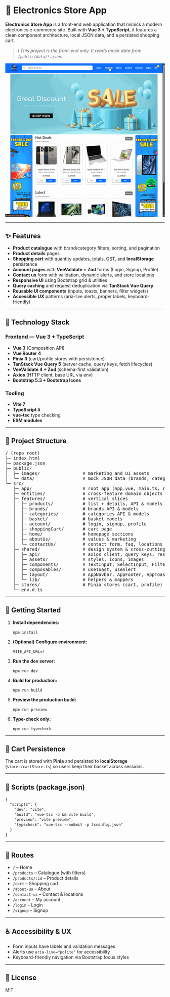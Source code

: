 
<h1>🛒 Electronics Store App</h1>

<p><strong>Electronics Store App</strong> is a front-end web application that mimics a modern electronics e-commerce site. 
Built with <strong>Vue 3 + TypeScript</strong>, it features a clean component architecture, local JSON data, and a persisted shopping cart.</p>

<blockquote>ℹ️ <em>This project is the front-end only. It reads mock data from <code>/public/data/*.json</code>.</em></blockquote>

<p align="center">
  <img src="/docs/electronicsapp.gif" />
</p>


<hr />

<h2>✨ Features</h2>
<ul>
  <li><strong>Product catalogue</strong> with brand/category filters, sorting, and pagination</li>
  <li><strong>Product details</strong> pages</li>
  <li><strong>Shopping cart</strong> with quantity updates, totals, GST, and <strong>localStorage</strong> persistence</li>
  <li><strong>Account pages</strong> with <strong>VeeValidate + Zod</strong> forms (Login, Signup, Profile)</li>
  <li><strong>Contact us</strong> form with validation, dynamic alerts, and store locations</li>
  <li><strong>Responsive UI</strong> using Bootstrap grid & utilities</li>
  <li><strong>Query caching</strong> and request deduplication via <strong>TanStack Vue Query</strong></li>
  <li><strong>Reusable UI components</strong> (inputs, toasts, banners, filter widgets)</li>
  <li><strong>Accessible UX</strong> patterns (aria-live alerts, proper labels, keyboard-friendly)</li>
</ul>

<hr />

<h2>🧰 Technology Stack</h2>

<h3>Frontend — Vue 3 + TypeScript</h3>
<ul>
  <li><strong>Vue 3</strong> (Composition API)</li>
  <li><strong>Vue Router 4</strong></li>
  <li><strong>Pinia 3</strong> (cart/profile stores with persistence)</li>
  <li><strong>TanStack Vue Query 5</strong> (server cache, query keys, fetch lifecycles)</li>
  <li><strong>VeeValidate 4 + Zod</strong> (schema-first validation)</li>
  <li><strong>Axios</strong> (HTTP client, base URL via env)</li>
  <li><strong>Bootstrap 5.3 + Bootstrap Icons</strong></li>
</ul>

<h3>Tooling</h3>
<ul>
  <li><strong>Vite 7</strong></li>
  <li><strong>TypeScript 5</strong></li>
  <li><strong>vue-tsc</strong> type checking</li>
  <li><strong>ESM modules</strong></li>
</ul>

<hr />

<h2>📁 Project Structure</h2>
<pre>
/ (repo root)
├─ index.html
├─ package.json
├─ public/
│  ├─ images/                # marketing and UI assets
│  └─ data/                  # mock JSON data (brands, categories, products)
└─ src/
   ├─ app/                   # root app (App.vue, main.ts, routes.ts)
   ├─ entities/              # cross-feature domain objects
   ├─ features/              # vertical slices
   │  ├─ products/           # list + details, API & models
   │  ├─ brands/             # brands API & models
   │  ├─ categories/         # categories API & models
   │  ├─ basket/             # basket models
   │  ├─ account/            # login, signup, profile
   │  ├─ shoppingCart/       # cart page
   │  ├─ home/               # homepage sections
   │  ├─ aboutUs/            # values & marketing
   │  └─ contactUs/          # contact form, faq, locations
   ├─ shared/                # design system & cross-cutting concerns
   │  ├─ api/                # axios client, query keys, response types
   │  ├─ assets/             # styles, icons, images
   │  ├─ components/         # TextInput, SelectInput, FilterBox, etc.
   │  ├─ composables/        # useToast, useAlert
   │  ├─ layout/             # AppNavbar, AppFooter, AppToast
   │  └─ lib/                # helpers & mappers
   ├─ stores/                # Pinia stores (cart, profile)
   └─ env.d.ts
</pre>

<hr />

<h2>🚀 Getting Started</h2>
<ol>
  <li><strong>Install dependencies:</strong><br />
  <pre><code>npm install</code></pre></li>

  <li><strong>(Optional) Configure environment:</strong><br />
  <pre><code>VITE_API_URL=/</code></pre></li>

  <li><strong>Run the dev server:</strong><br />
  <pre><code>npm run dev</code></pre></li>

  <li><strong>Build for production:</strong><br />
  <pre><code>npm run build</code></pre></li>

  <li><strong>Preview the production build:</strong><br />
  <pre><code>npm run preview</code></pre></li>

  <li><strong>Type-check only:</strong><br />
  <pre><code>npm run typecheck</code></pre></li>
</ol>

<hr />

<h2>🛒 Cart Persistence</h2>
<p>The cart is stored with <strong>Pinia</strong> and persisted to <strong>localStorage</strong> (<code>stores/cartStore.ts</code>) so users keep their basket across sessions.</p>

<hr />

<h2>🔧 Scripts (package.json)</h2>
<pre><code>{
  "scripts": {
    "dev": "vite",
    "build": "vue-tsc -b && vite build",
    "preview": "vite preview",
    "typecheck": "vue-tsc --noEmit -p tsconfig.json"
  }
}</code></pre>

<hr />

<h2>🧭 Routes</h2>
<ul>
  <li><code>/</code> – Home</li>
  <li><code>/products</code> – Catalogue (with filters)</li>
  <li><code>/products/:id</code> – Product details</li>
  <li><code>/cart</code> – Shopping cart</li>
  <li><code>/about-us</code> – About</li>
  <li><code>/contact-us</code> – Contact & locations</li>
  <li><code>/account</code> – My account</li>
  <li><code>/login</code> – Login</li>
  <li><code>/signup</code> – Signup</li>
</ul>

<hr />

<h2>♿ Accessibility & UX</h2>
<ul>
  <li>Form inputs have labels and validation messages</li>
  <li>Alerts use <code>aria-live="polite"</code> for accessibility</li>
  <li>Keyboard-friendly navigation via Bootstrap focus styles</li>
</ul>

<hr />

<h2>📄 License</h2>
<p>MIT</p>

